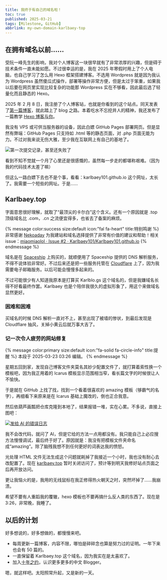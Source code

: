 ```yaml
---
title: 我终于有自己的域名啦！
toc: true
published: 2025-03-21
tags: [Milestone, GitHub]
abbrlink: my-own-domain-karlbaey-top
---
```

## 在拥有域名以前……

受阮一峰先生的影响，我对个人博客这一块很早就有了非常浓厚的兴趣，但是碍于技术条件一直未能如愿。不过很幸运的是，我在 2025 年寒假时用上了个人电脑，也自己学习了怎么用 Hexo 框架搭建博客。不选用 Wordpress 就是因为我认为 Wordpress 虽然傻瓜式操作，部署等操作非常方便，但是太过于笨重，如果我以后要在网页里实现比较复杂的功能那 Wordpress 实在不够看，因此最后选了轻量化而且静态的 Hexo。

2025 年 2 月 8 日，我注册了个人博客站，也就是你看到的这个站点。同天发表了[第一篇博客](/articles/my-first-blog)，就此踏上了 blog 之路。本着吃水不忘挖井人的精神，我还发布了一篇教学 [Hexo 博客与你](/articles/Hexo-blog-and-you)。

我没有 VPS 或可供当服务器的设备，因此白嫖 GitHub Pages 部署网页。但是显然有弊端：GitHub Pages 只支持如 .html 等的静态页面，对 .php 页面无能为力。不过对我来说无伤大雅，至少我在互联网上有自己的基地了。

![第一次提交记录，甚至还失败了](/images/NewDomain/FirstCommit.png)

看到不知不觉就一个月了心里还是很感慨的，虽然每一步走的都堪称艰难。（因为我的代码技术太差了嘛）

但这么一路白嫖下去也不是个事，看看：karlbaey101.github.io 这个网址，太长了。我需要一个短些的网址。于是……

## Karlbaey.top

字面意思很好理解，就取了“最顶尖的卡尔白”这个含义。还有一个原因就是 .top 顶级域名比 .com，.cn 之流便宜得多，也省去了备案的麻烦。

{% message color:success size:default icon:"fal fa-heart" title:特别鸣谢 %}
非常感谢 [Nekoaday](//nekoa.day) 为我建站和域名选择提供了非常有价值的建议和帮助！相关 issue：[miaomiaolol · Issue #2 · Karlbaey101/Karlbaey101.github.io](//github.com/Karlbaey101/Karlbaey101.github.io/issues/2)
{% endmessage %}

域名是在 [Spaceship](//spaceship.com) 上购买的，就顺便用了 Spaceship 提供的 DNS 解析服务，不得不说体验非常好。不过后来还是把一些服务托管在 [Cloudflare](//cloudflare.com) 上了，因为我需要电子邮箱服务。以后可能会慢慢多起来的。

不过可能很少有人知道我原本是打算买 Karlblo.gs 这个域名的，但是我嫌域名长得不好看最终作罢。Karlbaey 也是个陪伴我很久的虚拟形象了，用这个来做域名显然更好。

### 困难和困难

买域名的时候 DNS 解析一直对不上，甚至出现了被墙的惨状，到最后发现是 Cloudflare 抽风，关掉小黄云后就万事大吉了。

### 记一次令人疲劳的网站修复

{% message color:primary size:default icon:"fa-solid fa-circle-info" title:提醒 %}
本段于 2025-03-23 03:26 编辑。
{% endmessage %}

星期五回到家，发现自己博客文件夹莫名其妙少配置文件了，就打算着索性换一个模板吧，因为我正用着的 Icarus 模板显示范围相当窄，看长篇文字的时候很让人不愉快。

于是就在 GitHub 上找了找，找到一个看着很喜欢的 amazing 模板（够霸气的名字），再细看下来原来是在 Icarus 基础上魔改的，倒也正合我意。

然后依葫芦画瓢把仓库克隆到本地了，结果报错一堆，实在心累。不多说，直接上图吧：

[![发给 AI 的错误日志](https://github.com/user-attachments/assets/c9c305c9-09ef-4f71-9794-757b97f3e1b5)](https://github.com/user-attachments/assets/c9c305c9-09ef-4f71-9794-757b97f3e1b5)

我不会改代码，就问了 AI，但是它给的方法一点用都没有。我只能自己上必应搜方法慢慢调试，最后终于好了。原因就是：我没有把模板文件夹命名成“amazing”。除了脑残我想不到任何更好的词表达我的愤怒。

光处理 HTML 文件无法生成这个问题就耗掉了我接近一个小时，我也没有耐心去改配置了。现在 [karlbaey.top](https://karlbaey.top/) 暂时关闭访问了，预计等到明天我修好站点页面之后再开放访问。

更让我恼火的是，我用的无线鼠标在我正修得热火朝天之时，突然坏掉了……我崩溃。

希望不要有人重蹈我的覆辙，hexo 模板也不要再搞什么反人类的东西了。现在是3:26，非常晚，我睡了。

## 以后的计划

好多想说的，好多想做的，都慢慢来吧。

- 每周更新一篇博客，内容不限，哪怕是碎碎念也算是努力过的证明。一年下来也会有 50 篇的。
- 一直保留着 Karlbaey.top 这个域名，因为我实在是太喜欢了。
- 加入[十年之约](https://foreverblog.cn/)，认识更多更多的中文 Blogger。

嗯，就这样吧。太阳照常升起，又是新的一天。
